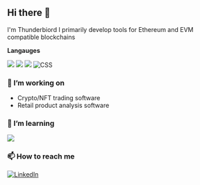 ## Hi there 👋

I'm Thunderbiord I primarily develop tools for Ethereum and EVM compatible blockchains

**Langauges**

<div display="flex">
  <img src="https://img.shields.io/badge/Python-3776AB?style=for-the-badge&logo=python&logoColor=white"/>
  <img src="https://img.shields.io/badge/JavaScript-323330?style=for-the-badge&logo=javascript&logoColor=F7DF1E"/>
  <img src="https://img.shields.io/badge/HTML5-E34F26?style=for-the-badge&logo=html5&logoColor=white"/>
  <img src="https://img.shields.io/badge/css3-%231572B6.svg?style=for-the-badge&logo=css3&logoColor=white" alt="CSS"/>
</div>

### 🔭 I’m working on

- Crypto/NFT trading software
- Retail product analysis software

### 🌱 I’m learning

<div display="flex">
  <img src="https://img.shields.io/badge/rust-%23000000.svg?style=for-the-badge&logo=rust&logoColor=white"/>
</div>

### 📫 How to reach me

<div display="flex">
  <a href="">
    <img src="https://img.shields.io/badge/linkedin-%230077B5.svg?style=for-the-badge&logo=linkedin&logoColor=white" alt="LinkedIn"/>
  </a>
</div>
